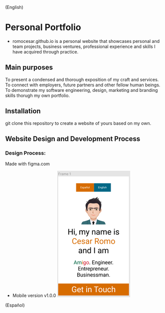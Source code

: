 (English)
# Personal Portfolio
- romocesar.github.io is a personal website that showcases personal and team projects, business ventures, professional experience and skills I have acquired through practice.

## Main purposes

To present a condensed and thorough exposition of my craft and services.
To connect with employers, future partners and other fellow human beings.
To demonstrate my software engineering, design, marketing and branding skills thorugh my own portfolio.

## Installation

git clone this repository to create a website of yours based on my own.

## Website Design and Development Process

### Design Process:
Made with figma.com

- Mobile version v1.0.0
![Mobile Frame #1](design/Mobile_F1.PNG)

(Español)
